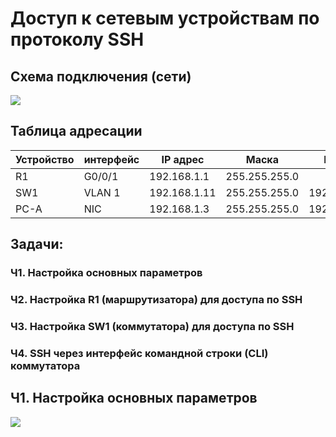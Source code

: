 # Доступ к сетевым устройствам по протоколу SSH

## Схема подключения (сети)

![](https://github.com/Grotemast/STUDIES/blob/main/DZ%201/DZ%201%20JPG/Screenshot_5.1.png)

## Таблица адресации
 | Устройство | интерфейс |   IP адрес     |      Маска      |     Шлюз     |
 |------------|-----------|----------------|-----------------|--------------|
 |     R1     |   G0/0/1  |  192.168.1.1   |  255.255.255.0  |              |
 |     SW1    |   VLAN 1  |  192.168.1.11  |  255.255.255.0  | 192.168.1.1  |
 |    PC-A    |     NIC   |  192.168.1.3   |  255.255.255.0  | 192.168.1.1  |

## Задачи:
### Ч1. Настройка основных параметров
### Ч2. Настройка R1 (маршрутизатора) для доступа по SSH    
### Ч3. Настройка SW1 (коммутатора) для доступа по SSH
### Ч4. SSH через интерфейс командной строки (CLI) коммутатора  


## Ч1. Настройка основных параметров 

![](https://github.com/Grotemast/STUDIES/blob/main/DZ%201/DZ%201%20JPG/Screenshot_5.2.png)
